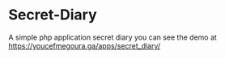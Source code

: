 # Secret-Diary
A simple php application secret diary 
you can see the demo at https://youcefmegoura.ga/apps/secret_diary/
